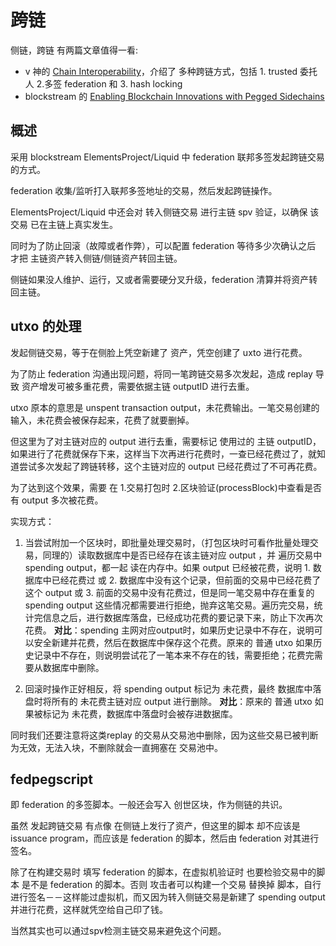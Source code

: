 # 跨链

侧链，跨链 有两篇文章值得一看:

+ v 神的 [Chain Interoperability](https://www.r3.com/reports/chain-interoperability/)，介绍了 多种跨链方式，包括 1. trusted 委托人 2.多签 federation 和 3. hash locking
+ blockstream 的 [Enabling Blockchain Innovations with Pegged Sidechains](https://blockstream.com/sidechains.pdf)

## 概述
采用 blockstream ElementsProject/Liquid 中 federation 联邦多签发起跨链交易的方式。

federation 收集/监听打入联邦多签地址的交易，然后发起跨链操作。

ElementsProject/Liquid 中还会对 转入侧链交易 进行主链 spv 验证，以确保 该交易 已在主链上真实发生。

同时为了防止回滚（故障或者作弊），可以配置 federation 等待多少次确认之后 才把 主链资产转入侧链/侧链资产转回主链。

侧链如果没人维护、运行，又或者需要硬分叉升级，federation 清算并将资产转回主链。

## utxo 的处理
发起侧链交易，等于在侧脸上凭空新建了 资产，凭空创建了 uxto 进行花费。

为了防止 federation 沟通出现问题，将同一笔跨链交易多次发起，造成 replay 导致 资产增发可被多重花费，需要依据主链 outputID 进行去重。

utxo 原本的意思是 unspent transaction output，未花费输出。一笔交易创建的 输入，未花费会被保存起来，花费了就要删掉。

但这里为了对主链对应的 output 进行去重，需要标记 使用过的 主链 outputID， 如果进行了花费就保存下来，这样当下次再进行花费时，一查已经花费过了，就知道尝试多次发起了跨链转移，这个主链对应的 output 已经花费过了不可再花费。

为了达到这个效果，需要 在 1.交易打包时 2.区块验证(processBlock)中查看是否有 output 多次被花费。

实现方式：

1. 当尝试附加一个区块时，即批量处理交易时，（打包区块时可看作批量处理交易，同理的）读取数据库中是否已经存在该主链对应 output ，并 遍历交易中 spending output，都一起 读在内存中。如果 output 已经被花费，说明 1. 数据库中已经花费过 或 2. 数据库中没有这个记录，但前面的交易中已经花费了这个 output 或 3. 前面的交易中没有花费过，但是同一笔交易中存在重复的 spending output   这些情况都需要进行拒绝，抛弃这笔交易。遍历完交易，统计完信息之后，进行数据库落盘，已经成功花费的要记录下来，防止下次再次花费。
__对比__：spending 主网对应output时，如果历史记录中不存在，说明可以安全新建并花费，然后在数据库中保存这个花费。原来的 普通 utxo 如果历史记录中不存在，则说明尝试花了一笔本来不存在的钱，需要拒绝；花费完需要从数据库中删除。

2. 回滚时操作正好相反，将 spending output 标记为 未花费，最终 数据库中落盘时将所有的 未花费主链对应 output 进行删除。
__对比__：原来的 普通 utxo 如果被标记为 未花费，数据库中落盘时会被存进数据库。

同时我们还要注意将这类replay 的交易从交易池中删除，因为这些交易已被判断为无效，无法入块，不删除就会一直拥塞在 交易池中。

## fedpegscript
即 federation 的多签脚本。一般还会写入 创世区块，作为侧链的共识。

虽然 发起跨链交易 有点像 在侧链上发行了资产，但这里的脚本 却不应该是 issuance program，而应该是 federation 的脚本，然后由 federation 对其进行签名。

除了在构建交易时 填写 federation 的脚本，在虚拟机验证时 也要检验交易中的脚本 是不是 federation 的脚本。否则 攻击者可以构建一个交易 替换掉 脚本，自行进行签名－－这样能过虚拟机，而又因为转入侧链交易是新建了 spending output 并进行花费，这样就凭空给自己印了钱。

当然其实也可以通过spv检测主链交易来避免这个问题。
